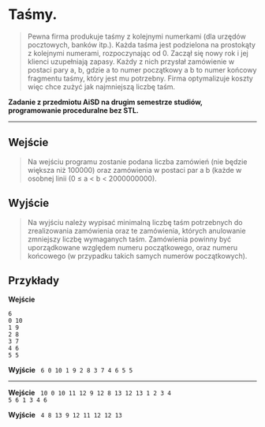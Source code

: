 # Taśmy.

> Pewna firma produkuje taśmy z kolejnymi numerkami (dla urzędów pocztowych, banków itp.). Każda taśma jest podzielona na prostokąty z kolejnymi numerami, rozpoczynając od 0. Zaczął się nowy rok i jej klienci uzupełniają zapasy. Każdy z nich przysłał zamówienie w postaci pary a, b, gdzie a to numer początkowy a b to numer końcowy fragmentu taśmy, który jest mu potrzebny. Firma optymalizuje koszty więc chce zużyć jak najmniejszą liczbę taśm.

**Zadanie  z przedmiotu AiSD na drugim semestrze studiów, programowanie proceduralne bez STL.**

---

**Wejście**
---

>Na wejściu programu zostanie podana liczba zamówień (nie będzie większa niż 100000) oraz zamówienia w postaci par a b (każde w osobnej linii (0 ≤ a < b < 2000000000).

**Wyjście**
---
    
>Na wyjściu należy wypisać minimalną liczbę taśm potrzebnych do zrealizowania zamówienia oraz te zamówienia, których anulowanie zmniejszy liczbę wymaganych taśm. Zamówienia powinny być uporządkowane względem numeru początkowego, oraz numeru końcowego (w przypadku takich samych numerów początkowych).

**Przykłady**
---


**Wejście**
```
6
0 10
1 9
2 8
3 7
4 6
5 5
```

**Wyjście**
<code>
6
0 10
1 9
2 8
3 7
4 6
5 5
</code>

---

**Wejście**
<code>
10
0 10
11 12
9 12
8 13
12 13
1 2
3 4
5 6
1 3
4 6
</code>

**Wyjście**
<code>
4
8 13
9 12
11 12
12 13
</code>
